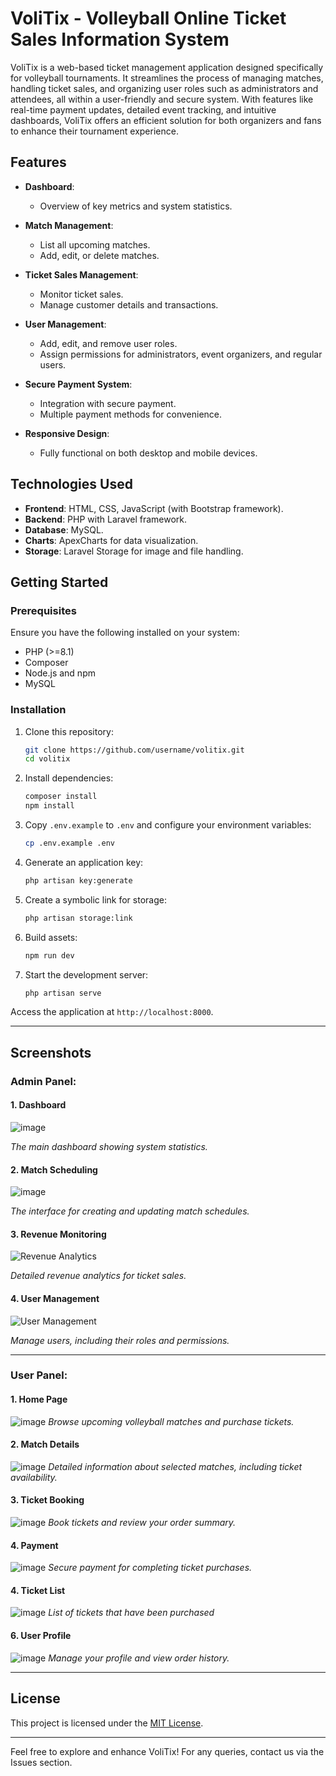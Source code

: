 # VoliTix - Volleyball Online Ticket Sales Information System

VoliTix is a web-based ticket management application designed specifically for volleyball tournaments. It streamlines the process of managing matches, handling ticket sales, and organizing user roles such as administrators and attendees, all within a user-friendly and secure system. With features like real-time payment updates, detailed event tracking, and intuitive dashboards, VoliTix offers an efficient solution for both organizers and fans to enhance their tournament experience.

## Features

- **Dashboard**: 
  - Overview of key metrics and system statistics.
  
- **Match Management**:
  - List all upcoming matches.
  - Add, edit, or delete matches.

- **Ticket Sales Management**:
  - Monitor ticket sales.
  - Manage customer details and transactions.

- **User Management**:
  - Add, edit, and remove user roles.
  - Assign permissions for administrators, event organizers, and regular users.

- **Secure Payment System**:
  - Integration with secure payment.
  - Multiple payment methods for convenience.

- **Responsive Design**:
  - Fully functional on both desktop and mobile devices.

## Technologies Used

- **Frontend**: HTML, CSS, JavaScript (with Bootstrap framework).
- **Backend**: PHP with Laravel framework.
- **Database**: MySQL.
- **Charts**: ApexCharts for data visualization.
- **Storage**: Laravel Storage for image and file handling.

## Getting Started

### Prerequisites

Ensure you have the following installed on your system:

- PHP (>=8.1)
- Composer
- Node.js and npm
- MySQL

### Installation

1. Clone this repository:
   ```bash
   git clone https://github.com/username/volitix.git
   cd volitix
   ```

2. Install dependencies:
   ```bash
   composer install
   npm install
   ```

3. Copy `.env.example` to `.env` and configure your environment variables:
   ```bash
   cp .env.example .env
   ```

4. Generate an application key:
   ```bash
   php artisan key:generate
   ```

5. Create a symbolic link for storage:
   ```bash
   php artisan storage:link
   ```

6. Build assets:
   ```bash
   npm run dev
   ```

7. Start the development server:
   ```bash
   php artisan serve
   ```

Access the application at `http://localhost:8000`.

---

## Screenshots

### Admin Panel:
#### 1. Dashboard  
![image](https://github.com/user-attachments/assets/2c3b3593-a3e4-4f99-857e-5132f39f2242)
 
*The main dashboard showing system statistics.*  

#### 2. Match Scheduling  
![image](https://github.com/user-attachments/assets/59da56e2-332b-4dae-98c8-e345ac1685f2)


*The interface for creating and updating match schedules.*  

#### 3. Revenue Monitoring  
![Revenue Analytics](https://github.com/user-attachments/assets/6576347b-33a7-4adc-90ca-ba69ef711970)

*Detailed revenue analytics for ticket sales.*  

#### 4. User Management  
![User Management](https://github.com/user-attachments/assets/6c96c182-6e35-4598-a8e1-00d8e8c78973)

*Manage users, including their roles and permissions.*  

---

### User Panel:
#### 1. Home Page  
![image](https://github.com/user-attachments/assets/501d2e0b-8488-4d3d-8148-ef58006ff038)
*Browse upcoming volleyball matches and purchase tickets.*  

#### 2. Match Details  
![image](https://github.com/user-attachments/assets/d3555c61-d465-4c32-8382-eed42dd37759)
*Detailed information about selected matches, including ticket availability.*  

#### 3. Ticket Booking  
![image](https://github.com/user-attachments/assets/c2f0c06f-53d8-4500-92d9-9e43cdb06045)
*Book tickets and review your order summary.*  

#### 4. Payment  
![image](https://github.com/user-attachments/assets/0d0143a1-0ca5-4828-9366-5db27e90a581)
*Secure payment for completing ticket purchases.*  

#### 4. Ticket List  
![image](https://github.com/user-attachments/assets/bb7af96e-1b28-43ae-b18a-37ed0c754ef1)
*List of tickets that have been purchased*  

#### 6. User Profile  
![image](https://github.com/user-attachments/assets/e9f95187-ccd9-40ff-a0c0-1f8c7a576144)
*Manage your profile and view order history.*  

---

## License

This project is licensed under the [MIT License](https://github.com/NoSpectr/volitix/blob/main/LICENSE).

---

Feel free to explore and enhance VoliTix! For any queries, contact us via the Issues section.
